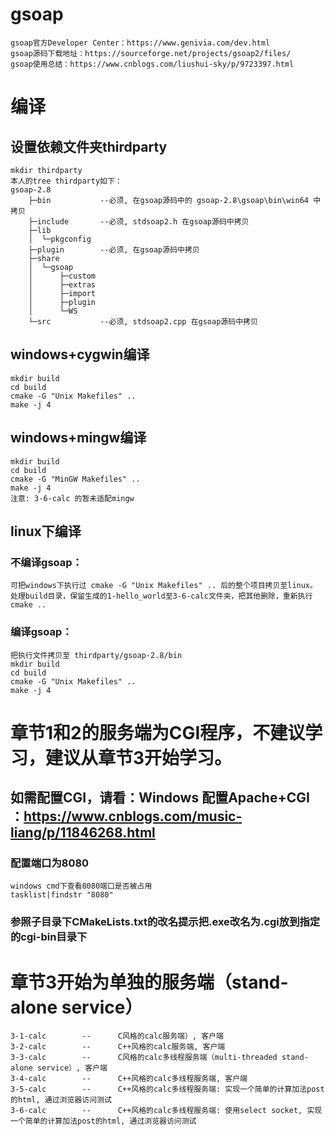 # gsoap
```
gsoap官方Developer Center：https://www.genivia.com/dev.html
gsoap源码下载地址：https://sourceforge.net/projects/gsoap2/files/
gsoap使用总结：https://www.cnblogs.com/liushui-sky/p/9723397.html
```

# 编译
## 设置依赖文件夹thirdparty
```
mkdir thirdparty
本人的tree thirdparty如下：
gsoap-2.8
    ├─bin           --必须, 在gsoap源码中的 gsoap-2.8\gsoap\bin\win64 中拷贝
    ├─include       --必须, stdsoap2.h 在gsoap源码中拷贝
    ├─lib
    │  └─pkgconfig
    ├─plugin        --必须, 在gsoap源码中拷贝
    ├─share         
    │  └─gsoap
    │      ├─custom
    │      ├─extras
    │      ├─import
    │      ├─plugin
    │      └─WS
    └─src           --必须, stdsoap2.cpp 在gsoap源码中拷贝
```
## windows+cygwin编译
```
mkdir build 
cd build
cmake -G "Unix Makefiles" ..
make -j 4
```
## windows+mingw编译
```
mkdir build 
cd build
cmake -G "MinGW Makefiles" .. 
make -j 4
注意: 3-6-calc 的暂未适配mingw
```
## linux下编译
### 不编译gsoap：
```
可把windows下执行过 cmake -G "Unix Makefiles" .. 后的整个项目拷贝至linux。
处理build目录，保留生成的1-hello_world至3-6-calc文件夹，把其他删除，重新执行cmake ..
```
### 编译gsoap：
```
把执行文件拷贝至 thirdparty/gsoap-2.8/bin
mkdir build 
cd build
cmake -G "Unix Makefiles" ..
make -j 4
```

# 章节1和2的服务端为CGI程序，不建议学习，建议从章节3开始学习。
## 如需配置CGI，请看：Windows 配置Apache+CGI ：https://www.cnblogs.com/music-liang/p/11846268.html
### 配置端口为8080
```
windows cmd下查看8080端口是否被占用
tasklist|findstr "8080"
```
### 参照子目录下CMakeLists.txt的改名提示把.exe改名为.cgi放到指定的cgi-bin目录下

# 章节3开始为单独的服务端（stand-alone service）
```
3-1-calc        --      C风格的calc服务端）, 客户端
3-2-calc        --      C++风格的calc服务端, 客户端
3-3-calc        --      C风格的calc多线程服务端（multi-threaded stand-alone service）, 客户端
3-4-calc        --      C++风格的calc多线程服务端, 客户端
3-5-calc        --      C++风格的calc多线程服务端: 实现一个简单的计算加法post的html, 通过浏览器访问测试
3-6-calc        --      C++风格的calc多线程服务端: 使用select socket, 实现一个简单的计算加法post的html, 通过浏览器访问测试
```